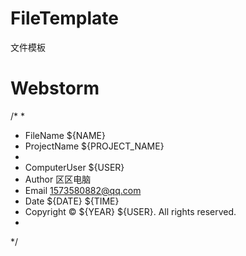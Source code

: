 # FileTemplate
文件模板

# Webstorm
/*
*
* FileName ${NAME}
* ProjectName ${PROJECT_NAME}
*
* ComputerUser ${USER}
* Author 区区电脑
* Email 1573580882@qq.com
* Date ${DATE} ${TIME}
* Copyright © ${YEAR} ${USER}. All rights reserved.
*
*/

